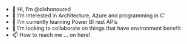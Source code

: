 - 👋 Hi, I’m @dishonoured
- 👀 I’m interested in Architecture, Azure and programming in C'
- 🌱 I’m currently learning Power BI rest APIs
- 💞️ I’m looking to collaborate on things that have environment benefit
- 📫 How to reach me ... on here!
